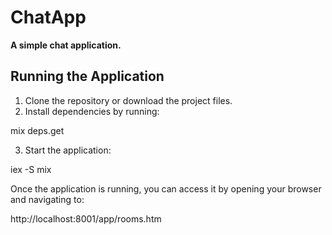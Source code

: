 # ChatApp

**A simple chat application.**

## Running the Application

1. Clone the repository or download the project files.
2. Install dependencies by running:

mix deps.get

3. Start the application:

iex -S mix

Once the application is running, you can access it by opening your browser and navigating to:

http://localhost:8001/app/rooms.htm

